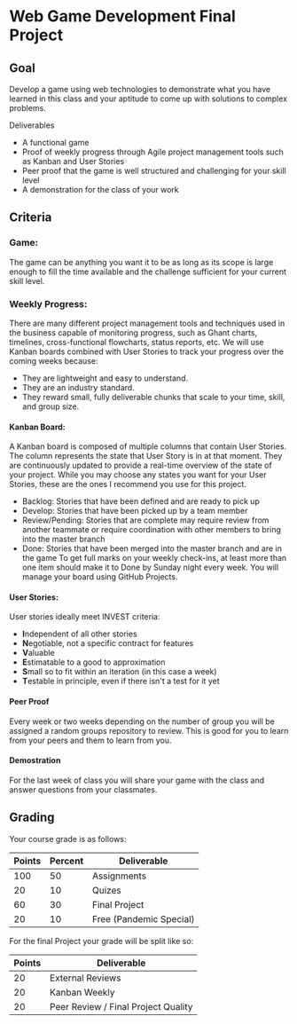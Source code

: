 # Web Game Development Final Project

## Goal

Develop a game using web technologies to demonstrate what you have learned in this class and your aptitude to come up with solutions to complex problems.

Deliverables
* A functional game
* Proof of weekly progress through Agile project management tools such as Kanban and User Stories
* Peer proof that the game is well structured and challenging for your skill level
* A demonstration for the class of your work

## Criteria

### Game:

The game can be anything you want it to be as long as its scope is large enough to fill the time available and the challenge sufficient for your current skill level.

### Weekly Progress:

There are many different project management tools and techniques used in the business capable of monitoring progress, such as Ghant charts, timelines, cross-functional flowcharts, status reports, etc. We will use Kanban boards combined with User Stories to track your progress over the coming weeks because:

* They are lightweight and easy to understand.
* They are an industry standard.
* They reward small, fully deliverable chunks that scale to your time, skill, and group size.

#### Kanban Board:

A Kanban board is composed of multiple columns that contain User Stories. The column represents the state that User Story is in at that moment. They are continuously updated to provide a real-time overview of the state of your project. While you may choose any states you want for your User Stories, these are the ones I recommend you use for this project.

* Backlog: Stories that have been defined and are ready to pick up
* Develop: Stories that have been picked up by a team member
* Review/Pending: Stories that are complete may require review from another teammate or require coordination with other members to bring into the master branch
* Done: Stories that have been merged into the master branch and are in the game
To get full marks on your weekly check-ins, at least more than one item should make it to Done by Sunday night every week. You will manage your board using GitHub Projects.

#### User Stories:

User stories ideally meet INVEST criteria:

* **I**ndependent of all other stories
* **N**egotiable, not a specific contract for features
* **V**aluable
* **E**stimatable to a good to approximation
* **S**mall so to fit within an iteration (in this case a week)
* **T**estable in principle, even if there isn't a test for it yet

#### Peer Proof

Every week or two weeks depending on the number of group you will be assigned a random groups repository to review. This is good for you to learn from your peers and them to learn from you.

#### Demostration

For the last week of class you will share your game with the class and answer questions from your classmates.

## Grading

Your course grade is as follows:

| Points | Percent | Deliverable             |
| ------ | ------- | ----------------------- |
| 100    | 50      | Assignments             |
| 20     | 10      | Quizes                  |
| 60     | 30      | Final Project           |
| 20     | 10      | Free (Pandemic Special) |

For the final Project your grade will be split like so:

| Points | Deliverable                         |
| ------ | ----------------------------------- |
| 20     | External Reviews                    |
| 20     | Kanban Weekly                       |
| 20     | Peer Review / Final Project Quality |
